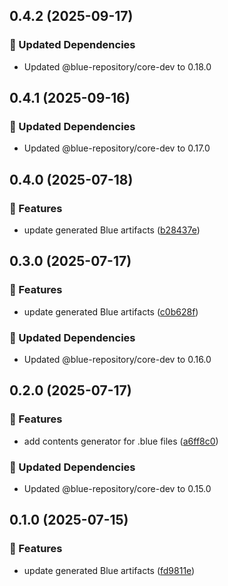 ## 0.4.2 (2025-09-17)

### 🧱 Updated Dependencies

- Updated @blue-repository/core-dev to 0.18.0

## 0.4.1 (2025-09-16)

### 🧱 Updated Dependencies

- Updated @blue-repository/core-dev to 0.17.0

## 0.4.0 (2025-07-18)

### 🚀 Features

- update generated Blue artifacts ([b28437e](https://github.com/bluecontract/blue-repository-js/commit/b28437e))

## 0.3.0 (2025-07-17)

### 🚀 Features

- update generated Blue artifacts ([c0b628f](https://github.com/bluecontract/blue-repository-js/commit/c0b628f))

### 🧱 Updated Dependencies

- Updated @blue-repository/core-dev to 0.16.0

## 0.2.0 (2025-07-17)

### 🚀 Features

- add contents generator for .blue files ([a6ff8c0](https://github.com/bluecontract/blue-repository-js/commit/a6ff8c0))

### 🧱 Updated Dependencies

- Updated @blue-repository/core-dev to 0.15.0

## 0.1.0 (2025-07-15)

### 🚀 Features

- update generated Blue artifacts ([fd9811e](https://github.com/bluecontract/blue-repository-js/commit/fd9811e))